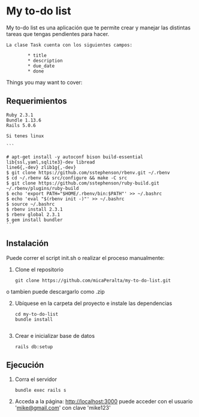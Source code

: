 # My to-do list

My to-do list es una aplicación que te permite crear y manejar las distintas tareas que tengas pendientes para hacer.
		
	La clase Task cuenta con los siguientes campos:
			
			* title
			* description
			* due_date
			* done

Things you may want to cover:

## Requerimientos

	Ruby 2.3.1	
	Bundle 1.13.6
	Rails 5.0.6

	Si tenes linux 
	
	```

	# apt-get install -y autoconf bison build-essential lib{ssl,yaml,sqlite3}-dev libread
	line6{,-dev} zlib1g{,-dev}
	$ git clone https://github.com/sstephenson/rbenv.git ~/.rbenv
	$ cd ~/.rbenv && src/configure && make -C src
	$ git clone https://github.com/sstephenson/ruby-build.git ~/.rbenv/plugins/ruby-build
	$ echo 'export PATH="$HOME/.rbenv/bin:$PATH"' >> ~/.bashrc
	$ echo 'eval "$(rbenv init -)"' >> ~/.bashrc
	$ source ~/.bashrc
	$ rbenv install 2.3.1
	$ rbenv global 2.3.1
	$ gem install bundler
	```
  
## Instalación 

Puede correr el script init.sh o realizar el proceso manualmente:

 1. Clone el repositorio 

	 ```	
	 git clone https://github.com/micaPeralta/my-to-do-list.git

	 ```  
 o tambien puede descargarlo como .zip

2. Ubíquese  en la carpeta del proyecto e instale las dependencias
 
	 ```
	 cd my-to-do-list
	 bundle install 


3. Crear e inicializar  base de datos 

	 ```
	 rails db:setup

	 ```


## Ejecución

1. Corra el servidor

	```
	bundle exec rails s

	```
2. Acceda a la página:  [http://localhost:3000](http://localhost:3000) puede acceder con el usuario 'mike@gmail.com' con clave 'mike123'
